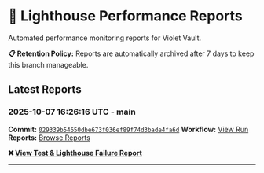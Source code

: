 # 🔦 Lighthouse Performance Reports

Automated performance monitoring reports for Violet Vault.

**📋 Retention Policy:** Reports are automatically archived after 7 days to keep this branch manageable.

## Latest Reports

### 2025-10-07 16:26:16 UTC - main

**Commit:** [`029339b54650dbe673f036ef89f74d3bade4fa6d`](https://github.com/thef4tdaddy/violet-vault/commit/029339b54650dbe673f036ef89f74d3bade4fa6d)
**Workflow:** [View Run](https://github.com/thef4tdaddy/violet-vault/actions/runs/18319282219)
**Reports:** [Browse Reports](https://github.com/thef4tdaddy/violet-vault/tree/lighthouse-reports/reports/main/2025-10-07_16-26-14)

**❌ [View Test & Lighthouse Failure Report](./reports/main/2025-10-07_16-26-14/test-and-lighthouse-failures.md)**


---

